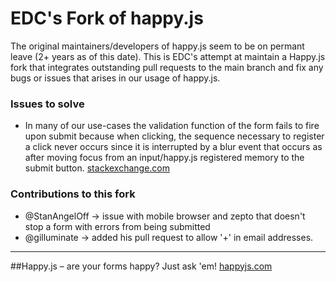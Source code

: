 # EDC's Fork of happy.js #
  The original maintainers/developers of happy.js seem to be on permant leave (2+ years as of this date). 
This is EDC's attempt at maintain a Happy.js fork that integrates outstanding pull requests to the main branch and fix any bugs or issues that arises in our usage of happy.js.

### Issues to solve ###
 * In many of our use-cases the validation function of the form fails to fire upon submit because when clicking, the sequence necessary to register a click never occurs since it is interrupted by a blur event that occurs as after moving focus from an input/happy.js registered memory to the submit button. [stackexchange.com](http://stackoverflow.com/questions/4084780/how-should-i-fire-javascript-blur-event-after-click-event-that-causes-the-blur)

### Contributions to this fork ###
* @StanAngelOff -> issue with mobile browser and zepto that doesn't stop a form with errors from being submitted
* @gilluminate -> added his pull request to allow '+' in email addresses.


-------------------------------------------------------------------

##Happy.js – are your forms happy? Just ask 'em!
[happyjs.com](http://happyjs.com)
